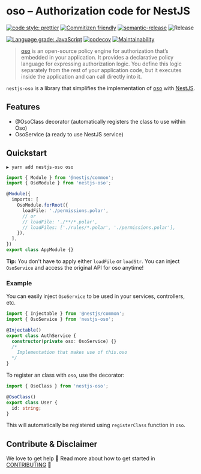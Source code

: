 # oso – Authorization code for NestJS

[![code style: prettier](https://img.shields.io/badge/code_style-prettier-ff69b4.svg?style=flat-square)](https://github.com/prettier/prettier)
[![Commitizen friendly](https://img.shields.io/badge/commitizen-friendly-brightgreen.svg?style=flat-square)](http://commitizen.github.io/cz-cli/)
[![semantic-release](https://img.shields.io/badge/%20%20%F0%9F%93%A6%F0%9F%9A%80-semantic--release-e10079.svg?style=flat-square)](https://github.com/semantic-release/semantic-release)
![Release](https://github.com/bjerkio/nestjs-oso/workflows/Release/badge.svg)

[![Language grade: JavaScript](https://img.shields.io/lgtm/grade/javascript/g/bjerkio/nestjs-oso.svg?logo=lgtm&logoWidth=18)](https://lgtm.com/projects/g/bjerkio/nestjs-oso/context:javascript)
[![codecov](https://codecov.io/gh/bjerkio/nestjs-oso/branch/main/graph/badge.svg)](https://codecov.io/gh/bjerkio/nestjs-oso)
[![Maintainability](https://api.codeclimate.com/v1/badges/85ecf3895e428d2c3064/maintainability)](https://codeclimate.com/github/bjerkio/nestjs-oso/maintainability)

> [oso][] is an open-source policy engine for authorization that’s embedded in
> your application. It provides a declarative policy language for expressing
> authorization logic. You define this logic separately from the rest of your
> application code, but it executes inside the application and can call directly
> into it.

`nestjs-oso` is a library that simplifies the implementation of [oso][] with
[NestJS][nest].

## Features

- @OsoClass decorator (automatically registers the class to use within Oso)
- OsoService (a ready to use NestJS service)

## Quickstart

```shell
▶ yarn add nestjs-oso oso
```

```typescript
import { Module } from '@nestjs/common';
import { OsoModule } from 'nestjs-oso';

@Module({
  imports: [
    OsoModule.forRoot({
      loadFile: './permissions.polar',
      // or
      // loadFile: './**/*.polar',
      // loadFiles: ['./rules/*.polar', './permissions.polar'],
    }),
  ],
})
export class AppModule {}
```

**Tip:** You don't have to apply either `loadFile` or `loadStr`. You can inject
`OsoService` and access the original API for oso anytime!

### Example

You can easily inject `OsoService` to be used in your services, controllers,
etc.

```typescript
import { Injectable } from '@nestjs/common';
import { OsoService } from 'nestjs-oso';

@Injectable()
export class AuthService {
  constructor(private oso: OsoService) {}
  /*
    Implementation that makes use of this.oso
  */
}
```

To register an class with `oso`, use the decorator:

```typescript
import { OsoClass } from 'nestjs-oso';

@OsoClass()
export class User {
  id: string;
}
```

This will automatically be registered using `registerClass` function in `oso`.

## Contribute & Disclaimer

We love to get help 🙏 Read more about how to get started in
[CONTRIBUTING](CONTRIBUTING.md) 🌳

[oso]: https://github.com/osohq/oso
[nest]: https://github.com/nestjs/nest
